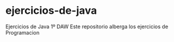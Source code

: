 # ejercicios-de-java
Ejercicios de Java 1º DAW
Este repositorio alberga los ejercicios de Programacion 
